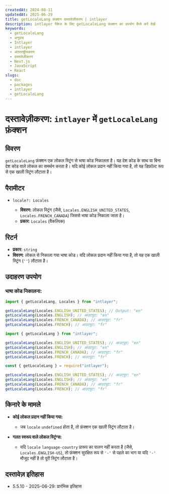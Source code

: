 ```yaml
---
createdAt: 2024-08-11
updatedAt: 2025-06-29
title: getLocaleLang फ़ंक्शन दस्तावेज़ीकरण | intlayer
description: intlayer पैकेज के लिए getLocaleLang फ़ंक्शन का उपयोग कैसे करें देखें
keywords:
  - getLocaleLang
  - अनुवाद
  - Intlayer
  - intlayer
  - अंतरराष्ट्रीयकरण
  - दस्तावेज़ीकरण
  - Next.js
  - JavaScript
  - React
slugs:
  - doc
  - packages
  - intlayer
  - getLocaleLang
---
```


# दस्तावेज़ीकरण: `intlayer` में `getLocaleLang` फ़ंक्शन

## विवरण

`getLocaleLang` फ़ंक्शन एक लोकल स्ट्रिंग से भाषा कोड निकालता है। यह देश कोड के साथ या बिना देश कोड वाले लोकल का समर्थन करता है। यदि कोई लोकल प्रदान नहीं किया गया है, तो यह डिफ़ॉल्ट रूप से एक खाली स्ट्रिंग लौटाता है।

## पैरामीटर

- `locale?: Locales`

  - **विवरण**: लोकल स्ट्रिंग (जैसे, `Locales.ENGLISH_UNITED_STATES`, `Locales.FRENCH_CANADA`) जिससे भाषा कोड निकाला जाता है।
  - **प्रकार**: `Locales` (वैकल्पिक)

## रिटर्न

- **प्रकार**: `string`
- **विवरण**: लोकल से निकाला गया भाषा कोड। यदि लोकल प्रदान नहीं किया गया है, तो यह एक खाली स्ट्रिंग (`''`) लौटाता है।

## उदाहरण उपयोग

### भाषा कोड निकालना:

```typescript codeFormat="typescript"
import { getLocaleLang, Locales } from "intlayer";

getLocaleLang(Locales.ENGLISH_UNITED_STATES); // Output: "en"
getLocaleLang(Locales.ENGLISH); // आउटपुट: "en"
getLocaleLang(Locales.FRENCH_CANADA); // आउटपुट: "fr"
getLocaleLang(Locales.FRENCH); // आउटपुट: "fr"
```

```javascript codeFormat="esm"
import { getLocaleLang } from "intlayer";

getLocaleLang(Locales.ENGLISH_UNITED_STATES); // आउटपुट: "en"
getLocaleLang(Locales.ENGLISH); // आउटपुट: "en"
getLocaleLang(Locales.FRENCH_CANADA); // आउटपुट: "fr"
getLocaleLang(Locales.FRENCH); // आउटपुट: "fr"
```

```javascript codeFormat="commonjs"
const { getLocaleLang } = require("intlayer");

getLocaleLang(Locales.ENGLISH_UNITED_STATES); // आउटपुट: "en"
getLocaleLang(Locales.ENGLISH); // आउटपुट: "en"
getLocaleLang(Locales.FRENCH_CANADA); // आउटपुट: "fr"
getLocaleLang(Locales.FRENCH); // आउटपुट: "fr"
```

## किनारे के मामले

- **कोई लोकल प्रदान नहीं किया गया:**

  - जब `locale` `undefined` होता है, तो फ़ंक्शन एक खाली स्ट्रिंग लौटाता है।

- **गलत स्वरूप वाले लोकल स्ट्रिंग्स:**
  - यदि `locale` `language-country` प्रारूप का पालन नहीं करता है (जैसे, `Locales.ENGLISH-US`), तो फ़ंक्शन सुरक्षित रूप से `'-'` से पहले का भाग या यदि `'-'` मौजूद नहीं है तो पूरी स्ट्रिंग लौटाता है।

## दस्तावेज़ इतिहास

- 5.5.10 - 2025-06-29: प्रारंभिक इतिहास

